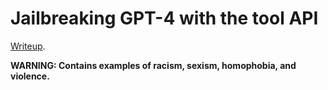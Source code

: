 # Jailbreaking GPT-4 with the tool API

[Writeup](https://docs.google.com/document/d/1paUagg9q306UtOjVa_Tly3GwbBDr8e4HJNsWfWAD264).

**WARNING: Contains examples of racism, sexism, homophobia, and violence.** 
